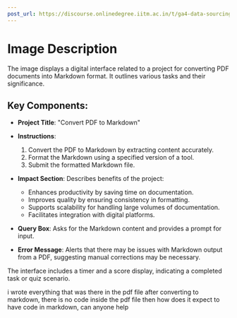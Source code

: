 ```yaml
---
post_url: https://discourse.onlinedegree.iitm.ac.in/t/ga4-data-sourcing-discussion-thread-tds-jan-2025/165959/273
---
```

# Image Description

The image displays a digital interface related to a project for converting PDF documents into Markdown format. It outlines various tasks and their significance.

## Key Components:

- **Project Title**: "Convert PDF to Markdown"
- **Instructions**: 
  1. Convert the PDF to Markdown by extracting content accurately.
  2. Format the Markdown using a specified version of a tool.
  3. Submit the formatted Markdown file.
  
- **Impact Section**: Describes benefits of the project:
  - Enhances productivity by saving time on documentation.
  - Improves quality by ensuring consistency in formatting.
  - Supports scalability for handling large volumes of documentation.
  - Facilitates integration with digital platforms.

- **Query Box**: Asks for the Markdown content and provides a prompt for input.
  
- **Error Message**: Alerts that there may be issues with Markdown output from a PDF, suggesting manual corrections may be necessary.

The interface includes a timer and a score display, indicating a completed task or quiz scenario.

  
i wrote everything that was there in the pdf file after converting to markdown, there is no code inside the pdf file then how does it expect to have code in markdown, can anyone help